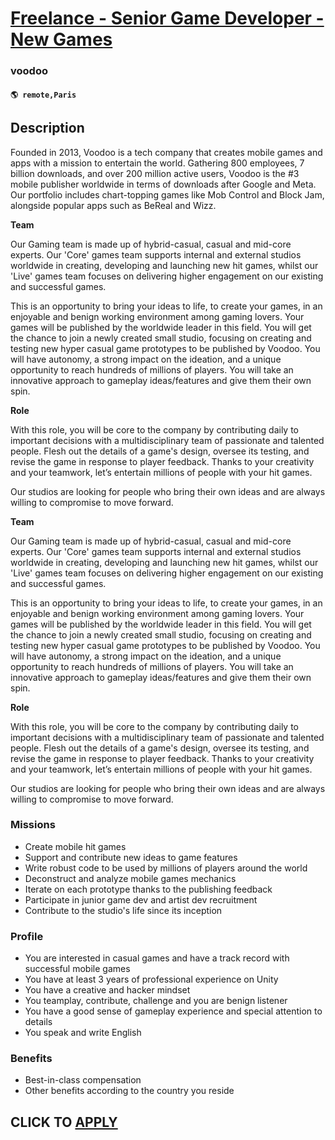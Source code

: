# [Freelance - Senior Game Developer - New Games](https://www.remotewlb.com/apply/freelance-senior-game-developer-new-games)  
### voodoo  
#### `🌎 remote,Paris`  

## Description

Founded in 2013, Voodoo is a tech company that creates mobile games and apps with a mission to entertain the world. Gathering 800 employees, 7 billion downloads, and over 200 million active users, Voodoo is the #3 mobile publisher worldwide in terms of downloads after Google and Meta. Our portfolio includes chart-topping games like Mob Control and Block Jam, alongside popular apps such as BeReal and Wizz.

  

 **Team**

  

Our Gaming team is made up of hybrid-casual, casual and mid-core experts. Our 'Core' games team supports internal and external studios worldwide in creating, developing and launching new hit games, whilst our 'Live' games team focuses on delivering higher engagement on our existing and successful games.

  

This is an opportunity to bring your ideas to life, to create your games, in an enjoyable and benign working environment among gaming lovers. Your games will be published by the worldwide leader in this field. You will get the chance to join a newly created small studio, focusing on creating and testing new hyper casual game prototypes to be published by Voodoo. You will have autonomy, a strong impact on the ideation, and a unique opportunity to reach hundreds of millions of players. You will take an innovative approach to gameplay ideas/features and give them their own spin.

  

**Role**

  

With this role, you will be core to the company by contributing daily to important decisions with a multidisciplinary team of passionate and talented people. Flesh out the details of a game's design, oversee its testing, and revise the game in response to player feedback. Thanks to your creativity and your teamwork, let’s entertain millions of people with your hit games.

Our studios are looking for people who bring their own ideas and are always willing to compromise to move forward.

  

**Team**

  

Our Gaming team is made up of hybrid-casual, casual and mid-core experts. Our 'Core' games team supports internal and external studios worldwide in creating, developing and launching new hit games, whilst our 'Live' games team focuses on delivering higher engagement on our existing and successful games.

  

This is an opportunity to bring your ideas to life, to create your games, in an enjoyable and benign working environment among gaming lovers. Your games will be published by the worldwide leader in this field. You will get the chance to join a newly created small studio, focusing on creating and testing new hyper casual game prototypes to be published by Voodoo. You will have autonomy, a strong impact on the ideation, and a unique opportunity to reach hundreds of millions of players. You will take an innovative approach to gameplay ideas/features and give them their own spin.

  

**Role**

  

With this role, you will be core to the company by contributing daily to important decisions with a multidisciplinary team of passionate and talented people. Flesh out the details of a game's design, oversee its testing, and revise the game in response to player feedback. Thanks to your creativity and your teamwork, let’s entertain millions of people with your hit games.

Our studios are looking for people who bring their own ideas and are always willing to compromise to move forward.

  

### Missions

* Create mobile hit games
* Support and contribute new ideas to game features 
* Write robust code to be used by millions of players around the world
* Deconstruct and analyze mobile games mechanics
* Iterate on each prototype thanks to the publishing feedback
* Participate in junior game dev and artist dev recruitment
* Contribute to the studio's life since its inception 

  

### Profile

* You are interested in casual games and have a track record with successful mobile games
* You have at least 3 years of professional experience on Unity
* You have a creative and hacker mindset
* You teamplay, contribute, challenge and you are benign listener
* You have a good sense of gameplay experience and special attention to details
* You speak and write English 

  

### Benefits

* Best-in-class compensation
* Other benefits according to the country you reside

  

  
## CLICK TO [APPLY](https://www.remotewlb.com/apply/freelance-senior-game-developer-new-games)


